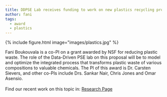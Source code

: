 ```yaml
---
title: DDPSE Lab receives funding to work on new plastics recycling processes
author: fani
tags:
  - award
  - plastics
---
```


{% include figure.html image="images/plastics.jpg" %}

Fani Boukouvala is a co-PI on a grant awarded by NSF for reducing plastic waste. The role of the Data-Driven PSE lab on this proposal will be to model and optimize the integrated process that transforms plastic waste of various compositions to valuable chemicals. The PI of this award is Dr. Carsten Sievers, and other co-PIs include Drs. Sankar Nair, Chris Jones and Omar Asensio.  
<br>
Find our recent work on this topic in: [Research Page](research)
